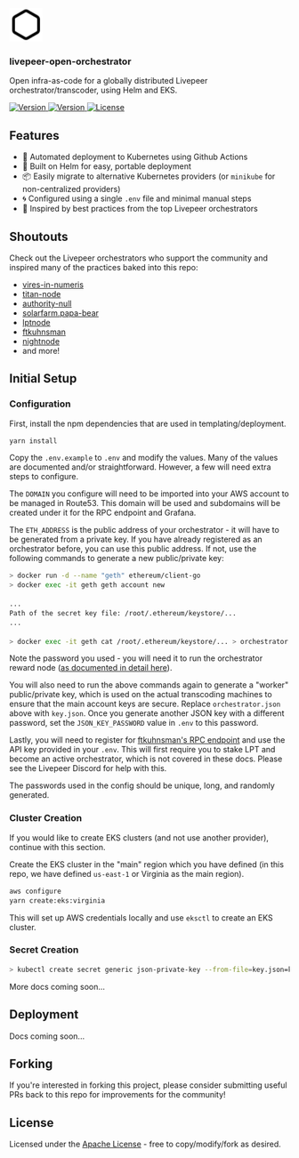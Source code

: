 <p>
  <picture>
    <source media="(prefers-color-scheme: dark)" srcset="https://raw.githubusercontent.com/0xcadams/livepeer-open-orchestrator/main/.github/logo-dark.svg">
    <img alt="livepeer-open-orchestrator logo" src="https://raw.githubusercontent.com/0xcadams/livepeer-open-orchestrator/main/.github/logo-light.svg" width="auto" height="60">
  </picture>
</p>

<h3>livepeer-open-orchestrator</h3>

Open infra-as-code for a globally distributed Livepeer orchestrator/transcoder, using Helm and EKS.

<p>
  <a href="https://explorer.livepeer.org/accounts/0xfc9122f12b23d89a33f7e073072b9bf60aab3fa4/orchestrating">
    <img src="https://img.shields.io/static/v1?label=livepeer&message=open-orchestrator.eth&colorA=21262d&colorB=161b22&style=flat" alt="Version">
  </a>
  <a href="https://github.com/0xcadams/livepeer-open-orchestrator/releases">
    <img src="https://img.shields.io/github/v/release/0xcadams/livepeer-open-orchestrator?display_name=tag&colorA=21262d&colorB=161b22&style=flat" alt="Version">
  </a>
  <a href="/LICENSE">
    <img src="https://img.shields.io/github/license/0xcadams/livepeer-open-orchestrator?colorA=21262d&colorB=161b22&style=flat" alt="License">
  </a>
</p>

## Features

- 🚀 Automated deployment to Kubernetes using Github Actions
- 👟 Built on Helm for easy, portable deployment
- 📦 Easily migrate to alternative Kubernetes providers (or `minikube` for non-centralized providers)
- 🌀 Configured using a single `.env` file and minimal manual steps
- 🦄 Inspired by best practices from the top Livepeer orchestrators

## Shoutouts

Check out the Livepeer orchestrators who support the community and inspired many of the practices baked into this repo:

- [vires-in-numeris](https://explorer.livepeer.org/accounts/0x525419ff5707190389bfb5c87c375d710f5fcb0e/orchestrating)
- [titan-node](https://explorer.livepeer.org/accounts/0xbe8770603daf200b1fa136ad354ba854928e602b/orchestrating)
- [authority-null](https://explorer.livepeer.org/accounts/0x9d61ae5875e89036fbf6059f3116d01a22ace3c8/orchestrating)
- [solarfarm.papa-bear](https://explorer.livepeer.org/accounts/0x10742714f33f3d804e3fa489618b5c3ca12a6df7/orchestrating)
- [lptnode](https://explorer.livepeer.org/accounts/0x11b04d9a305abe978aeaddc67d9d09aaa4996090/orchestrating)
- [ftkuhnsman](https://explorer.livepeer.org/accounts/0x4a43b1d7e6227c8b0512e413f406555647ff7bdb/orchestrating)
- [nightnode](https://explorer.livepeer.org/accounts/0x47a907a0bd1627d71cd14430a721d1550d6d6f58/orchestrating)
- and more!

## Initial Setup

### Configuration

First, install the npm dependencies that are used in templating/deployment.

```bash
yarn install
```

Copy the `.env.example` to `.env` and modify the values. Many of the values are documented and/or straightforward. However, a few will need extra steps to configure.

The `DOMAIN` you configure will need to be imported into your AWS account to be managed in Route53. This domain will be used and subdomains will be created under it for the RPC endpoint and Grafana.

The `ETH_ADDRESS` is the public address of your orchestrator - it will have to be generated from a private key. If you have already registered as an orchestrator before, you can use this public address. If not, use the following commands to generate a new public/private key:

```bash
> docker run -d --name "geth" ethereum/client-go
> docker exec -it geth geth account new

...
Path of the secret key file: /root/.ethereum/keystore/...
...

> docker exec -it geth cat /root/.ethereum/keystore/... > orchestrator.json
```

Note the password you used - you will need it to run the orchestrator reward node ([as documented in detail here](https://forum.livepeer.org/t/guide-the-most-secure-way-to-run-an-orchestrator-as-of-june-2022/1840)).

You will also need to run the above commands again to generate a "worker" public/private key, which is used on the actual transcoding machines to ensure that the main account keys are secure. Replace `orchestrator.json` above with `key.json`. Once you generate another JSON key with a different password, set the `JSON_KEY_PASSWORD` value in `.env` to this password.

Lastly, you will need to register for [ftkuhnsman's RPC endpoint](https://livepeer.ftkuhnsman.com/accounts/login/?next=/accounts/profile/) and use the API key provided in your `.env`. This will first require you to stake LPT and become an active orchestrator, which is not covered in these docs. Please see the Livepeer Discord for help with this.

The passwords used in the config should be unique, long, and randomly generated.

### Cluster Creation

If you would like to create EKS clusters (and not use another provider), continue with this section.

Create the EKS cluster in the "main" region which you have defined (in this repo, we have defined `us-east-1` or Virginia as the main region).

```bash
aws configure
yarn create:eks:virginia
```

This will set up AWS credentials locally and use `eksctl` to create an EKS cluster.

### Secret Creation

```bash
> kubectl create secret generic json-private-key --from-file=key.json=key.json
```

More docs coming soon...

## Deployment

Docs coming soon...

## Forking

If you're interested in forking this project, please consider submitting useful PRs back to this repo for improvements for the community!

## License

Licensed under the [Apache License](/LICENSE) - free to copy/modify/fork as desired.
